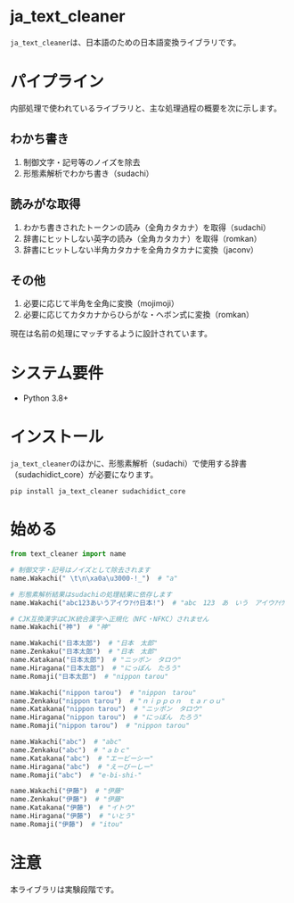 # ja_text_cleaner
`ja_text_cleaner`は、日本語のための日本語変換ライブラリです。

# パイプライン
内部処理で使われているライブラリと、主な処理過程の概要を次に示します。

## わかち書き
1. 制御文字・記号等のノイズを除去
2. 形態素解析でわかち書き（sudachi）

## 読みがな取得
1. わかち書きされたトークンの読み（全角カタカナ）を取得（sudachi）
2. 辞書にヒットしない英字の読み（全角カタカナ）を取得（romkan）
3. 辞書にヒットしない半角カタカナを全角カタカナに変換（jaconv）

## その他
1. 必要に応じて半角を全角に変換（mojimoji）
2. 必要に応じてカタカナからひらがな・ヘボン式に変換（romkan）

現在は名前の処理にマッチするように設計されています。

# システム要件

- Python 3.8+

# インストール
`ja_text_cleaner`のほかに、形態素解析（sudachi）で使用する辞書（sudachidict_core）が必要になります。

``` shell
pip install ja_text_cleaner sudachidict_core
```

# 始める


``` Python
from text_cleaner import name

# 制御文字・記号はノイズとして除去されます
name.Wakachi(" \t\n\xa0a\u3000-!_")  # "a"

# 形態素解析結果はsudachiの処理結果に依存します
name.Wakachi("abc123あいうアイウｱｲｳ日本!")  # "abc　123　あ　いう　アイウｱｲｳ　日本"

# CJK互換漢字はCJK統合漢字へ正規化（NFC・NFKC）されません
name.Wakachi("神")  # "神"

name.Wakachi("日本太郎")  # "日本　太郎"
name.Zenkaku("日本太郎")  # "日本　太郎"
name.Katakana("日本太郎")  # "ニッポン　タロウ"
name.Hiragana("日本太郎")  # "にっぽん　たろう"
name.Romaji("日本太郎")  # "nippon tarou"

name.Wakachi("nippon tarou")  # "nippon　tarou"
name.Zenkaku("nippon tarou")  # "ｎｉｐｐｏｎ　ｔａｒｏｕ"
name.Katakana("nippon tarou")  # "ニッポン　タロウ"
name.Hiragana("nippon tarou")  # "にっぽん　たろう"
name.Romaji("nippon tarou")  # "nippon tarou"

name.Wakachi("abc")  # "abc"
name.Zenkaku("abc")  # "ａｂｃ"
name.Katakana("abc")  # "エービーシー"
name.Hiragana("abc")  # "えーびーしー"
name.Romaji("abc")  # "e-bi-shi-"

name.Wakachi("伊藤")  # "伊藤"
name.Zenkaku("伊藤")  # "伊藤"
name.Katakana("伊藤")  # "イトウ"
name.Hiragana("伊藤")  # "いとう"
name.Romaji("伊藤")  # "itou"

```

# 注意
本ライブラリは実験段階です。

